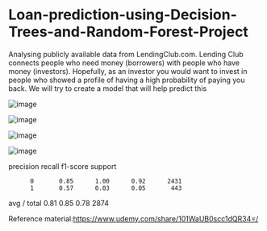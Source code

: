 # Loan-prediction-using-Decision-Trees-and-Random-Forest-Project



Analysing publicly available data from LendingClub.com. Lending Club connects people who need money (borrowers) with people who have money (investors). Hopefully, as an investor you would want to invest in people who showed a profile of having a high probability of paying you back. We will try to create a model that will help predict this


![image](https://user-images.githubusercontent.com/48589838/77820308-4c7a1380-7107-11ea-8ab5-007c7140fad5.png)

![image](https://user-images.githubusercontent.com/48589838/77820310-50a63100-7107-11ea-82a1-ca735e286380.png)

![image](https://user-images.githubusercontent.com/48589838/77820311-5439b800-7107-11ea-937b-d4ba73efc820.png)

![image](https://user-images.githubusercontent.com/48589838/77820316-5734a880-7107-11ea-8e76-a100d8556ea0.png)


  precision    recall  f1-score   support

          0       0.85      1.00      0.92      2431
          1       0.57      0.03      0.05       443


avg / total       0.81      0.85      0.78      2874


Reference material:https://www.udemy.com/share/101WaUB0scc1dQR34=/
